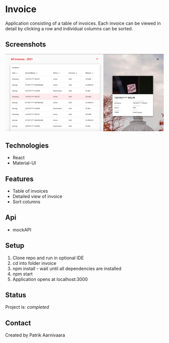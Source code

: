 # Invoice

Application consisting of a table of invoices. Each invoice can be viewed in detail by clicking a row and individual columns can be sorted.  

## Screenshots
![](screenshot.png)

## Technologies
* React
* Material-UI

## Features
* Table of invoices
* Detailed view of invoice
* Sort columns

## Api
* mockAPI

## Setup
1. Clone repo and run in optional IDE
2. cd into folder invoice
3. npm install - wait until all dependencies are installed
4. npm start
5. Application opens at localhost:3000

## Status
Project is: _completed_

## Contact
Created by Patrik Aarnivaara
